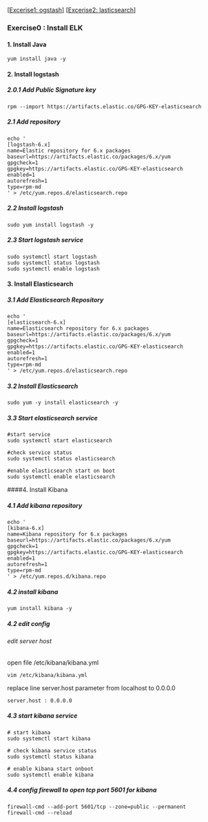 [[Excerise1: ogstash](exercise-1)]
[[Excerise2: lasticsearch](exercise-2)]

### Exercise0 : Install ELK 

#### 1. Install Java
```
yum install java -y
```



#### 2. Install logstash

##### 2.0.1 Add Public Signature key
```
rpm --import https://artifacts.elastic.co/GPG-KEY-elasticsearch
```

##### 2.1 Add repository
```
echo '
[logstash-6.x] 
name=Elastic repository for 6.x packages
baseurl=https://artifacts.elastic.co/packages/6.x/yum
gpgcheck=1
gpgkey=https://artifacts.elastic.co/GPG-KEY-elasticsearch
enabled=1
autorefresh=1
type=rpm-md
' > /etc/yum.repos.d/elasticsearch.repo
```

##### 2.2 Install logstash
```
sudo yum install logstash -y
```

##### 2.3 Start logstash service
```
sudo systemctl start logstash
sudo systemctl status logstash
sudo systemctl enable logstash 
```

#### 3. Install Elasticsearch

##### 3.1 Add Elasticsearch Repository 
```
echo '
[elasticsearch-6.x]
name=Elasticsearch repository for 6.x packages
baseurl=https://artifacts.elastic.co/packages/6.x/yum
gpgcheck=1
gpgkey=https://artifacts.elastic.co/GPG-KEY-elasticsearch
enabled=1
autorefresh=1
type=rpm-md
' > /etc/yum.repos.d/elasticsearch.repo 
```

##### 3.2 Install Elasticsearch
```
sudo yum -y install elasticsearch -y 
```

##### 3.3 Start elasticsearch service
```
#start service
sudo systemctl start elasticsearch 

#check service status
sudo systemctl status elasticsearch

#enable elasticsearch start on boot
sudo systemctl enable elasticsearch
```

####4. Install Kibana

##### 4.1 Add kibana repository
```
echo '
[kibana-6.x]
name=Kibana repository for 6.x packages
baseurl=https://artifacts.elastic.co/packages/6.x/yum
gpgcheck=1
gpgkey=https://artifacts.elastic.co/GPG-KEY-elasticsearch
enabled=1
autorefresh=1
type=rpm-md
' > /etc/yum.repos.d/kibana.repo
```

##### 4.2 install kibana
```
yum install kibana -y
```

##### 4.2 edit config
###### edit server host
open file /etc/kibana/kibana.yml 
```
vim /etc/kibana/kibana.yml 
```
replace line server.host parameter from localhost to 0.0.0.0
```
server.host : 0.0.0.0 
``` 

##### 4.3 start kibana service
```
# start kibana
sudo systemctl start kibana

# check kibana service status
sudo systemctl status kibana

# enable kibana start onboot
sudo systemctl enable kibana 
```

##### 4.4 config firewall to open tcp port 5601 for kibana
```
firewall-cmd --add-port 5601/tcp --zone=public --permanent
firewall-cmd --reload
```
